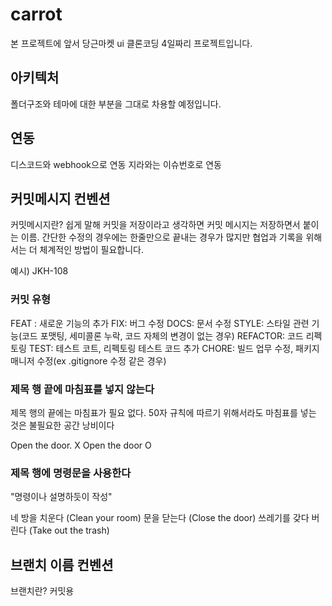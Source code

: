 # carrot

본 프로젝트에 앞서 당근마켓 ui 클론코딩 4일짜리 프로젝트입니다.

## 아키텍처

폴더구조와 테마에 대한 부분을 그대로 차용할 예정입니다.

## 연동

디스코드와 webhook으로 연동
지라와는 이슈번호로 연동

## 커밋메시지 컨벤션

커밋메시지란?
쉽게 말해 커밋을 저장이라고 생각하면 커밋 메시지는 저장하면서 붙이는 이름.
간단한 수정의 경우에는 한줄만으로 끝내는 경우가 많지만 협업과 기록을 위해서는 더 체계적인 방법이 필요합니다.

예시)
JKH-108

### 커밋 유형

FEAT : 새로운 기능의 추가
FIX: 버그 수정
DOCS: 문서 수정
STYLE: 스타일 관련 기능(코드 포맷팅, 세미콜론 누락, 코드 자체의 변경이 없는 경우)
REFACTOR: 코드 리펙토링
TEST: 테스트 코트, 리펙토링 테스트 코드 추가
CHORE: 빌드 업무 수정, 패키지 매니저 수정(ex .gitignore 수정 같은 경우)

### 제목 행 끝에 마침표를 넣지 않는다

제목 행의 끝에는 마침표가 필요 없다. 50자 규칙에 따르기 위해서라도 마침표를 넣는 것은 불필요한 공간 낭비이다

Open the door. X
Open the door O

### 제목 행에 명령문을 사용한다

"명령이나 설명하듯이 작성"

네 방을 치운다 (Clean your room)
문을 닫는다 (Close the door)
쓰레기를 갖다 버린다 (Take out the trash)

## 브랜치 이름 컨벤션

브랜치란?
커밋용
